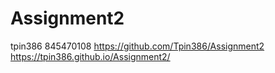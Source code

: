 # Assignment2
tpin386 845470108
https://github.com/Tpin386/Assignment2
https://tpin386.github.io/Assignment2/
